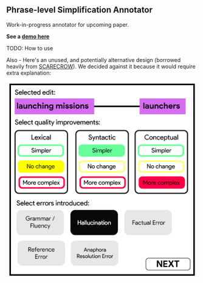 ## Phrase-level Simplification Annotator
Work-in-progress annotator for upcoming paper. 

**See a [demo here](https://davidheineman.github.io/phrase-interface/)**

TODO: How to use

Also - Here's an unused, and potentially alternative design (borrowed heavily from [SCARECROW](https://yao-dou.github.io/scarecrow/)). We decided against it because it would require extra explanation:

![New interface](new-interface-design.png)